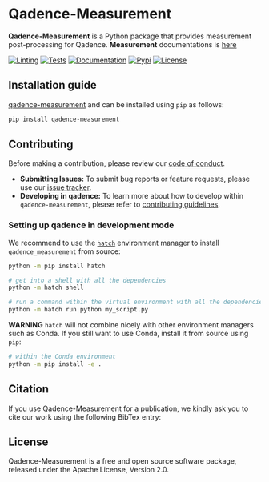 # Qadence-Measurement

**Qadence-Measurement** is a Python package that provides measurement post-processing for Qadence. **Measurement** documentations is [here](https://pasqal-io.github.io/qadence-measurement/qadence-measurement/latest/)

[![Linting](https://github.com/pasqal-io/qadence-measurement/actions/workflows/lint.yml/badge.svg)](https://github.com/pasqal-io/qadence-measurement/actions/workflows/lint.yml)
[![Tests](https://github.com/pasqal-io/qadence-measurement/actions/workflows/test_fast.yml/badge.svg)](https://github.com/pasqal-io/qadence-measurement/actions/workflows/test.yml)
[![Documentation](https://github.com/pasqal-io/qadence-measurement/actions/workflows/build_docs.yml/badge.svg)](https://pasqal-io.github.io/qadence-measurement/latest)
[![Pypi](https://badge.fury.io/py/qadence-measurement.svg)](https://pypi.org/project/qadence-measurement/)
[![License](https://img.shields.io/badge/License-Apache_2.0-blue.svg)](https://opensource.org/licenses/Apache-2.0)


## Installation guide

[qadence-measurement](https://pypi.org/project/qadence-measurement/) and can be installed using `pip` as follows:

```bash
pip install qadence-measurement
```

## Contributing

Before making a contribution, please review our [code of conduct](docs/CODE_OF_CONDUCT.md).

- **Submitting Issues:** To submit bug reports or feature requests, please use our [issue tracker](https://github.com/pasqal-io/qadence-measurement/issues).
- **Developing in qadence:** To learn more about how to develop within `qadence-measurement`, please refer to [contributing guidelines](docs/CONTRIBUTING.md).

### Setting up qadence in development mode

We recommend to use the [`hatch`](https://hatch.pypa.io/latest/) environment manager to install `qadence_measurement` from source:

```bash
python -m pip install hatch

# get into a shell with all the dependencies
python -m hatch shell

# run a command within the virtual environment with all the dependencies
python -m hatch run python my_script.py
```

**WARNING**
`hatch` will not combine nicely with other environment managers such as Conda. If you still want to use Conda,
install it from source using `pip`:

```bash
# within the Conda environment
python -m pip install -e .
```

## Citation

If you use Qadence-Measurement for a publication, we kindly ask you to cite our work using the following BibTex entry:

<!-- ```latex
@misc{qadence-protocols2024pasqal,
  url = {https://github.com/pasqal-io/qadence-protocols},
  title = {Qadence Protocols: {A}n {E}xperiment runner for Qadence.},
  year = {2023}
}
``` -->

## License
Qadence-Measurement is a free and open source software package, released under the Apache License, Version 2.0.
